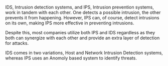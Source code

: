 IDS, Intrusion detection systems, and IPS, Intrusion prevention systems, work in tandem with each other. One detects a possible intrusion, the other prevents it from happening. However, IPS can, of course, detect intrusions on its own, making IPS more effective in preventing intrusions. 

Despite this, most companies utilize both IPS and IDS regardless as they both can synergize with each other and provide an extra layer of detection for attacks. 

IDS comes in two variations, Host and Network Intrusion Detection systems, whereas IPS uses an Anomoly based system to identify threats.
